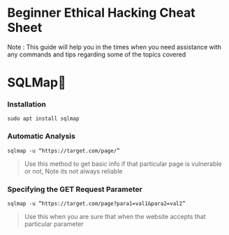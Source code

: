 # Beginner Ethical Hacking Cheat Sheet

Note : This guide will help you in the times when you need assistance with any commands and tips regarding some of the topics covered


# SQLMap💉

### Installation 

    sudo apt install sqlmap

### Automatic Analysis

    sqlmap -u “https://target.com/page/”

> Use this method to get basic info if that particular page is vulnerable or not, Note its not always reliable

### Specifying the GET Request Parameter

    sqlmap -u “https://target.com/page?para1=val1&para2=val2”

> Use this when you are sure that when the website accepts that particular parameter
